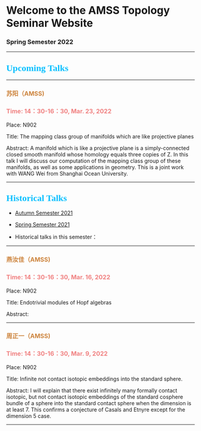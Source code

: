 # Welcome to the AMSS Topology Seminar Website 

### Spring Semester 2022

-------------------------------------------------------------------------------------------


## <font color=DeepSkyBlue size=5 face="黑体">Upcoming Talks</font>


-------------------------------------------------------------------------------------------

### <font color=Peru size=3> 苏阳（AMSS)</font>

### <font color=LightCoral size=3>Time: 14：30-16：30, Mar. 23, 2022</font>

Place: N902

Title: The mapping class group of manifolds which are like projective planes

Abstract: A manifold which is like a projective plane is a simply-connected closed smooth manifold whose homology equals three copies of Z. In this talk I will discuss our computation of the mapping class group of these manifolds, as well as some applications in geometry. This is a joint work with WANG Wei from Shanghai Ocean University.



-------------------------------------------------------------------------------------------


## <font color=DeepSkyBlue size=5 face="黑体">Historical Talks</font>

-	[Autumn Semester 2021](https://hrzsea.github.io/AMSS-Topology-Seminar-2021Autumn/) 
-	[Spring Semester 2021](https://hrzsea.github.io/AMSS-Topology-Seminar-2021Spring/) 

-	Historical talks in this semester：

-------------------------------------------------------------------------------------------

### <font color=Peru size=3> 燕汝佳（AMSS)</font>

### <font color=LightCoral size=3>Time: 14：30-16：30, Mar. 16, 2022</font>

Place: N902

Title: Endotrivial modules of Hopf algebras

Abstract: 


-------------------------------------------------------------------------------------------


### <font color=Peru size=3> 周正一（AMSS)</font>

### <font color=LightCoral size=3>Time: 14：30-16：30, Mar. 9, 2022</font>

Place: N902

Title: Infinite not contact isotopic embeddings into the standard sphere. 

Abstract: I will explain that there exist infinitely many formally contact isotopic, but not contact isotopic embeddings of the standard cosphere bundle of a sphere into the standard contact sphere when the dimension is at least 7. This confirms a conjecture of Casals and Etnyre except for the dimension 5 case.



-------------------------------------------------------------------------------------------

